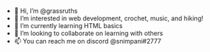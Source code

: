 - 👋 Hi, I’m @grassruths
- 👀 I’m interested in web development, crochet, music, and hiking!
- 🌱 I’m currently learning HTML basics
- 💞️ I’m looking to collaborate on learning with others
- 📫 You can reach me on discord @snimpani#2777

<!---
grassruths/grassruths is a ✨ special ✨ repository because its `README.md` (this file) appears on your GitHub profile.
You can click the Preview link to take a look at your changes.
--->
